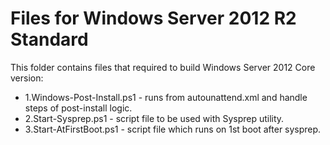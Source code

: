 Files for Windows Server 2012 R2 Standard
=========================================

This folder contains files that required to build Windows Server 2012 Core version:
 * 1.Windows-Post-Install.ps1 - runs from autounattend.xml and handle steps of post-install logic.
 * 2.Start-Sysprep.ps1 - script file to be used with Sysprep utility.
 * 3.Start-AtFirstBoot.ps1 - script file which runs on 1st boot after sysprep.
